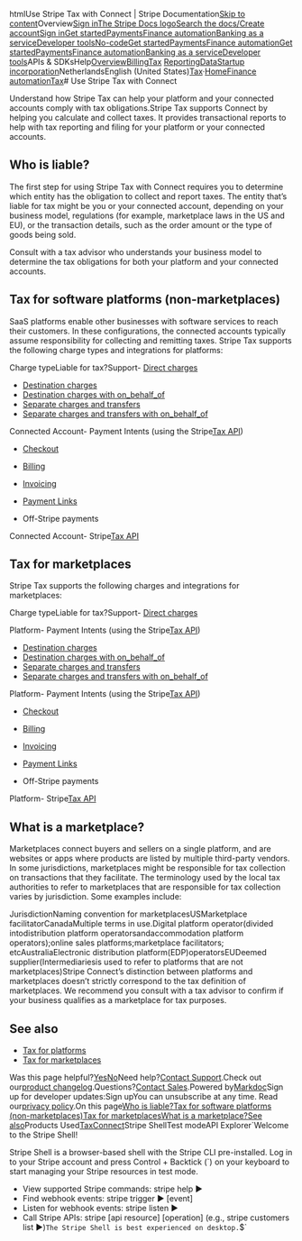 htmlUse Stripe Tax with Connect | Stripe Documentation[Skip to content](#main-content)Overview[Sign in](https://dashboard.stripe.com/login?redirect=https%3A%2F%2Fdocs.stripe.com%2Ftax%2Fconnect)[The Stripe Docs logo](/)[Search the docs/](#)[Create account](https://dashboard.stripe.com/register)[Sign in](https://dashboard.stripe.com/login?redirect=https%3A%2F%2Fdocs.stripe.com%2Ftax%2Fconnect)[Get started](/get-started)[Payments](/payments)[Finance automation](/finance-automation)[Banking as a service](/financial-services)[Developer tools](/development)[No-code](/no-code)[Get started](/get-started)[Payments](/payments)[Finance automation](/finance-automation)[](#)[Get started](/get-started)[Payments](/payments)[Finance automation](/finance-automation)[Banking as a service](/financial-services)[Developer tools](/development)[](#)APIs & SDKsHelp[Overview](/docs/finance-automation)[Billing](#)[Tax](#)
[Reporting](#)[Data](#)[Startup incorporation](#)NetherlandsEnglish (United States)[](#)[](#)[Tax](/tax)·[Home](/docs)[Finance automation](/docs/finance-automation)[Tax](/docs/tax)# Use Stripe Tax with Connect

Understand how Stripe Tax can help your platform and your connected accounts comply with tax obligations.Stripe Tax supports Connect by helping you calculate and collect taxes. It provides transactional reports to help with tax reporting and filing for your platform or your connected accounts.

## Who is liable?

The first step for using Stripe Tax with Connect requires you to determine which entity has the obligation to collect and report taxes. The entity that’s liable for tax might be you or your connected account, depending on your business model, regulations (for example, marketplace laws in the US and EU), or the transaction details, such as the order amount or the type of goods being sold.

Consult with a tax advisor who understands your business model to determine the tax obligations for both your platform and your connected accounts.

## Tax for software platforms (non-marketplaces)

SaaS platforms enable other businesses with software services to reach their customers. In these configurations, the connected accounts typically assume responsibility for collecting and remitting taxes. Stripe Tax supports the following charge types and integrations for platforms:

Charge typeLiable for tax?Support- [Direct charges](/connect/direct-charges)
- [Destination charges](/connect/destination-charges)
- [Destination charges with on_behalf_of](/connect/destination-charges#settlement-merchant)
- [Separate charges and transfers](/connect/separate-charges-and-transfers)
- [Separate charges and transfers with on_behalf_of](/connect/separate-charges-and-transfers#settlement-merchant)

Connected Account- Payment Intents (using the Stripe[Tax API](/tax/custom))
- [Checkout](/tax/checkout)
- [Billing](/tax/subscriptions)
- [Invoicing](/tax/invoicing)
- [Payment Links](/tax/paymentlinks)

- Off-Stripe payments

Connected Account- Stripe[Tax API](/tax/custom)

## Tax for marketplaces

Stripe Tax supports the following charges and integrations for marketplaces:

Charge typeLiable for tax?Support- [Direct charges](/connect/direct-charges)

Platform- Payment Intents (using the Stripe[Tax API](/tax/custom))

- [Destination charges](/connect/destination-charges)
- [Destination charges with on_behalf_of](/connect/destination-charges#settlement-merchant)
- [Separate charges and transfers](/connect/separate-charges-and-transfers)
- [Separate charges and transfers with on_behalf_of](/connect/separate-charges-and-transfers#settlement-merchant)

Platform- Payment Intents (using the Stripe[Tax API](/tax/custom))
- [Checkout](/tax/checkout)
- [Billing](/tax/subscriptions)
- [Invoicing](/tax/invoicing)
- [Payment Links](/tax/paymentlinks)

- Off-Stripe payments

Platform- Stripe[Tax API](/tax/custom)

## What is a marketplace?

Marketplaces connect buyers and sellers on a single platform, and are websites or apps where products are listed by multiple third-party vendors. In some jurisdictions, marketplaces might be responsible for tax collection on transactions that they facilitate. The terminology used by the local tax authorities to refer to marketplaces that are responsible for tax collection varies by jurisdiction. Some examples include:

JurisdictionNaming convention for marketplacesUSMarketplace facilitatorCanadaMultiple terms in use.Digital platform operator(divided intodistribution platform operatorsandaccommodation platform operators);online sales platforms;marketplace facilitators; etcAustraliaElectronic distribution platform(EDP)operatorsEUDeemed supplier(Intermediariesis used to refer to platforms that are not marketplaces)Stripe Connect’s distinction between platforms and marketplaces doesn’t strictly correspond to the tax definition of marketplaces. We recommend you consult with a tax advisor to confirm if your business qualifies as a marketplace for tax purposes.

## See also

- [Tax for platforms](/tax/tax-for-platforms)
- [Tax for marketplaces](/tax/tax-for-marketplaces)

Was this page helpful?[Yes](#)[No](#)Need help?[Contact Support](https://support.stripe.com/).Check out our[product changelog](https://stripe.com/blog/changelog).Questions?[Contact Sales](https://stripe.com/contact/sales).Powered by[Markdoc](https://markdoc.dev)Sign up for developer updates:Sign upYou can unsubscribe at any time. Read our[privacy policy](https://stripe.com/privacy).On this page[Who is liable?](#who-is-liable)[Tax for software platforms (non-marketplaces)](#tax-for-software-platforms)[Tax for marketplaces](#tax-for-marketplaces)[What is a marketplace?](#what-is-a-marketplace)[See also](#see-also)Products Used[Tax](/tax)[Connect](/connect)Stripe ShellTest modeAPI Explorer[](https://stripe.com/docs/stripe-cli#install)`Welcome to the Stripe Shell!

Stripe Shell is a browser-based shell with the Stripe CLI pre-installed. Log in to your
Stripe account and press Control + Backtick (`) on your keyboard to start managing your Stripe
resources in test mode.

- View supported Stripe commands: stripe help ▶️
- Find webhook events: stripe trigger ▶️ [event]
- Listen for webhook events: stripe listen ▶
- Call Stripe APIs: stripe [api resource] [operation] (e.g., stripe customers list ▶️)`The Stripe Shell is best experienced on desktop.`$`